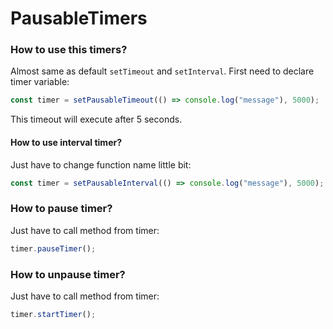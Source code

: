 # PausableTimers



### How to use this timers?
Almost same as default `setTimeout` and `setInterval`.
First need to declare timer variable:
```js
const timer = setPausableTimeout(() => console.log("message"), 5000);
```
This timeout will execute after 5 seconds.
#### How to use interval timer?
Just have to change function name little bit:
```js
const timer = setPausableInterval(() => console.log("message"), 5000);
```

### How to pause timer?
Just have to call method from timer:
```js
timer.pauseTimer();
```

### How to unpause timer?
Just have to call method from timer:
```js
timer.startTimer();
```